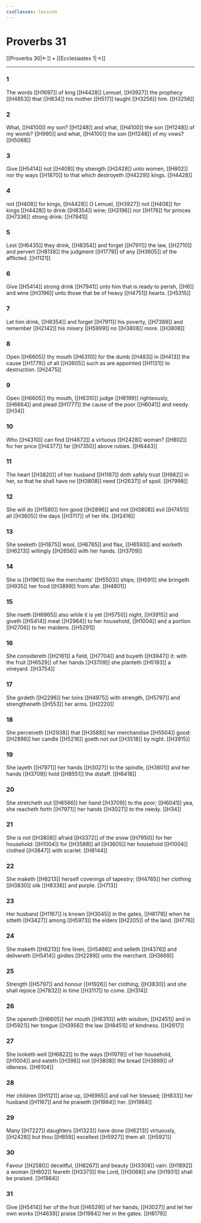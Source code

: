 ```yaml
---
cssClasses: lexicon
---
```

# Proverbs 31

[[Proverbs 30|←]] • [[Ecclesiastes 1|→]]

---

### 1
The words [[H1697]] of king [[H4428]] Lemuel, [[H3927]] the prophecy [[H4853]] that [[H834]] his mother [[H517]] taught [[H3256]] him. [[H3256]]

### 2
What, [[H4100]] my son? [[H1248]] and what, [[H4100]] the son [[H1248]] of my womb? [[H990]] and what, [[H4100]] the son [[H1248]] of my vows? [[H5088]]

### 3
Give [[H5414]] not [[H408]] thy strength [[H2428]] unto women, [[H802]] nor thy ways [[H1870]] to that which destroyeth [[H4229]] kings. [[H4428]]

### 4
not [[H408]] for kings, [[H4428]] O Lemuel, [[H3927]] not [[H408]] for kings [[H4428]] to drink [[H8354]] wine; [[H3196]] nor [[H176]] for princes [[H7336]] strong drink: [[H7941]]

### 5
Lest [[H6435]] they drink, [[H8354]] and forget [[H7911]] the law, [[H2710]] and pervert [[H8138]] the judgment [[H1779]] of any [[H3605]] of the afflicted. [[H1121]]

### 6
Give [[H5414]] strong drink [[H7941]] unto him that is ready to perish, [[H6]] and wine [[H3196]] unto those that be of heavy [[H4751]] hearts. [[H5315]]

### 7
Let him drink, [[H8354]] and forget [[H7911]] his poverty, [[H7389]] and remember [[H2142]] his misery [[H5999]] no [[H3808]] more. [[H3808]]

### 8
Open [[H6605]] thy mouth [[H6310]] for the dumb [[H483]] in [[H413]] the cause [[H1779]] of all [[H3605]] such as are appointed [[H1121]] to destruction. [[H2475]]

### 9
Open [[H6605]] thy mouth, [[H6310]] judge [[H8199]] righteously, [[H6664]] and plead [[H1777]] the cause of the poor [[H6041]] and needy. [[H34]]

### 10
Who [[H4310]] can find [[H4672]] a virtuous [[H2428]] woman? [[H802]] for her price [[H4377]] far [[H7350]] above rubies. [[H6443]]

### 11
The heart [[H3820]] of her husband [[H1167]] doth safely trust [[H982]] in her, so that he shall have no [[H3808]] need [[H2637]] of spoil. [[H7998]]

### 12
She will do [[H1580]] him good [[H2896]] and not [[H3808]] evil [[H7451]] all [[H3605]] the days [[H3117]] of her life. [[H2416]]

### 13
She seeketh [[H1875]] wool, [[H6785]] and flax, [[H6593]] and worketh [[H6213]] willingly [[H2656]] with her hands. [[H3709]]

### 14
She is [[H1961]] like the merchants' [[H5503]] ships; [[H591]] she bringeth [[H935]] her food [[H3899]] from afar. [[H4801]]

### 15
She riseth [[H6965]] also while it is yet [[H5750]] night, [[H3915]] and giveth [[H5414]] meat [[H2964]] to her household, [[H1004]] and a portion [[H2706]] to her maidens. [[H5291]]

### 16
She considereth [[H2161]] a field, [[H7704]] and buyeth [[H3947]] it: with the fruit [[H6529]] of her hands [[H3709]] she planteth [[H5193]] a vineyard. [[H3754]]

### 17
She girdeth [[H2296]] her loins [[H4975]] with strength, [[H5797]] and strengtheneth [[H553]] her arms. [[H2220]]

### 18
She perceiveth [[H2938]] that [[H3588]] her merchandise [[H5504]] good: [[H2896]] her candle [[H5216]] goeth not out [[H3518]] by night. [[H3915]]

### 19
She layeth [[H7971]] her hands [[H3027]] to the spindle, [[H3601]] and her hands [[H3709]] hold [[H8551]] the distaff. [[H6418]]

### 20
She stretcheth out [[H6566]] her hand [[H3709]] to the poor; [[H6041]] yea, she reacheth forth [[H7971]] her hands [[H3027]] to the needy. [[H34]]

### 21
She is not [[H3808]] afraid [[H3372]] of the snow [[H7950]] for her household: [[H1004]] for [[H3588]] all [[H3605]] her household [[H1004]] clothed [[H3847]] with scarlet. [[H8144]]

### 22
She maketh [[H6213]] herself coverings of tapestry; [[H4765]] her clothing [[H3830]] silk [[H8336]] and purple. [[H713]]

### 23
Her husband [[H1167]] is known [[H3045]] in the gates, [[H8179]] when he sitteth [[H3427]] among [[H5973]] the elders [[H2205]] of the land. [[H776]]

### 24
She maketh [[H6213]] fine linen, [[H5466]] and selleth [[H4376]] and delivereth [[H5414]] girdles [[H2289]] unto the merchant. [[H3669]]

### 25
Strength [[H5797]] and honour [[H1926]] her clothing; [[H3830]] and she shall rejoice [[H7832]] in time [[H3117]] to come. [[H314]]

### 26
She openeth [[H6605]] her mouth [[H6310]] with wisdom; [[H2451]] and in [[H5921]] her tongue [[H3956]] the law [[H8451]] of kindness. [[H2617]]

### 27
She looketh well [[H6822]] to the ways [[H1979]] of her household, [[H1004]] and eateth [[H398]] not [[H3808]] the bread [[H3899]] of idleness. [[H6104]]

### 28
Her children [[H1121]] arise up, [[H6965]] and call her blessed; [[H833]] her husband [[H1167]] and he praiseth [[H1984]] her. [[H1984]]

### 29
Many [[H7227]] daughters [[H1323]] have done [[H6213]] virtuously, [[H2428]] but thou [[H859]] excellest [[H5927]] them all. [[H5921]]

### 30
Favour [[H2580]] deceitful, [[H8267]] and beauty [[H3308]] vain: [[H1892]] a woman [[H802]] feareth [[H3373]] the Lord, [[H3068]] she [[H1931]] shall be praised. [[H1984]]

### 31
Give [[H5414]] her of the fruit [[H6529]] of her hands; [[H3027]] and let her own works [[H4639]] praise [[H1984]] her in the gates. [[H8179]]